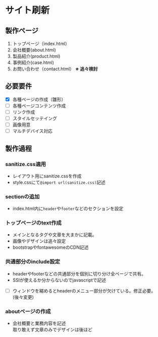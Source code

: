 # サイト刷新

## 製作ページ

1. トップページ（index.html）
2. 会社概要(about.html)
3. 製品紹介(product.html)
4. 事例紹介(case.html)
5. お問い合わせ（contact.html）
   **※ 追々検討**

## 必要要件

- [x] 各種ページの作成（雛形）
- [ ] 各種ページコンテンツ作成
- [ ] リンク作成
- [ ] スタイルセッテイング
- [ ] 画像用意
- [ ] マルチデバイス対応

## 製作過程
 ### sanitize.css適用
  - レイアウト用にsanitize.cssを作成
  - style.cssにて```@import url(sanitize.css)```記述

 ### sectionの追加
  - index.html内に```header```や```footer```などのセクションを設定

 ### トップページのtext作成
  - メインとなるタグや文章を大まかに記載。
  - 画像やデザインは追々設定
  - bootstrapやfontawesomeのCDN記述
  
 ### 共通部分のinclude設定
  - headerやfooterなどの共通部分を個別に切り分け全ページで共有。
  - SSIが使えるか分からないのでjavascriptで記述
  - [ ] ウィンドウを縮めるとheaderのメニュー部分が欠けている。修正必要。(後々変更)

 ### aboutページの作成
  - 会社概要と業務内容を記述<br>
    取り敢えず文章のみでデザインは後ほど